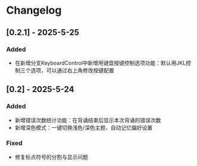 # Changelog

## [0.2.1] - 2025-5-25
### Added
- 在新增分支KeyboardControl中新增用键盘按键控制选项功能：默认用JKL控制三个选项，可以通过右上角修改按键配置

## [0.2] - 2025-5-24
### Added
- 新增错误次数统计功能：在背诵结束后显示本次背诵的错误次数
- 新增深色模式：一键切换浅色/深色主题，自动记忆偏好设置

### Fixed
- 修复标点符号的分割与显示问题